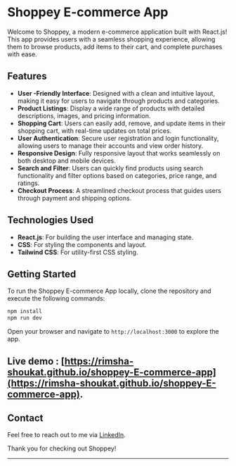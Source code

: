 # Shoppey E-commerce App

Welcome to Shoppey, a modern e-commerce application built with React.js! This app provides users with a seamless shopping experience, allowing them to browse products, add items to their cart, and complete purchases with ease.

## Features

- **User -Friendly Interface**: Designed with a clean and intuitive layout, making it easy for users to navigate through products and categories.
- **Product Listings**: Display a wide range of products with detailed descriptions, images, and pricing information.
- **Shopping Cart**: Users can easily add, remove, and update items in their shopping cart, with real-time updates on total prices.
- **User  Authentication**: Secure user registration and login functionality, allowing users to manage their accounts and view order history.
- **Responsive Design**: Fully responsive layout that works seamlessly on both desktop and mobile devices.
- **Search and Filter**: Users can quickly find products using search functionality and filter options based on categories, price range, and ratings.
- **Checkout Process**: A streamlined checkout process that guides users through payment and shipping options.

## Technologies Used

- **React.js**: For building the user interface and managing state.
- **CSS**: For styling the components and layout.
- **Tailwind CSS**: For utility-first CSS styling.

## Getting Started

To run the Shoppey E-commerce App locally, clone the repository and execute the following commands:

```bash
npm install
npm run dev
```

Open your browser and navigate to `http://localhost:3000` to explore the app.

## Live demo : [https://rimsha-shoukat.github.io/shoppey-E-commerce-app](https://rimsha-shoukat.github.io/shoppey-E-commerce-app).

## Contact

Feel free to reach out to me via [LinkedIn](https://www.linkedin.com/in/rimsha-shoukat).

Thank you for checking out Shoppey!

---
